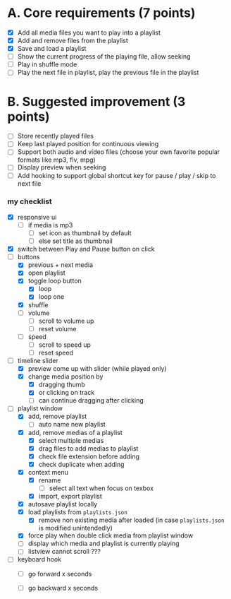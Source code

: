 # A. Core requirements (7 points)

- [x] Add all media files you want to play into a playlist
- [x] Add and remove files from the playlist
- [x] Save and load a playlist
- [ ] Show the current progress of the playing file, allow seeking
- [ ] Play in shuffle mode
- [ ] Play the next file in playlist, play the previous file in the playlist

# B. Suggested improvement (3 points)

- [ ] Store recently played files
- [ ] Keep last played position for continuous viewing
- [ ] Support both audio and video files (choose your own favorite popular formats like mp3, flv, mpg)
- [ ] Display preview when seeking
- [ ] Add hooking to support global shortcut key for pause / play / skip to next file

### my checklist

- [x] responsive ui
  - [ ] if media is mp3
    - [ ] set icon as thumbnail by default
    - [ ] else set title as thumbnail

- [x] switch between Play and Pause button on click
- [ ] buttons
  - [x] previous + next media
  - [x] open playlist
  - [x] toggle loop button
    - [x] loop 
    - [x] loop one
  - [x] shuffle
  - [ ] volume
    - [ ] scroll to volume up
    - [ ] reset volume
  - [ ] speed
    - [ ] scroll to speed up
    - [ ] reset speed
- [ ] timeline slider
  - [x] preview come up with slider (while played only)
  - [x] change media position by 
    - [x] dragging thumb 
    - [x] or clicking on track
    - [ ] can continue dragging after clicking
- [ ] playlist window 
  - [x] add, remove playlist
    - [ ] auto name new playlist 
  - [x] add, remove medias of a playlist
    - [x] select multiple medias
    - [x] drag files to add medias to playlist
    - [x] check file extension before adding
    - [x] check duplicate when adding
  - [x] context menu
    - [x] rename
      - [ ] select all text when focus on texbox
    - [x] import, export playlist
  - [x] autosave playlist locally
  - [x] load playlists from `playlists.json`
    - [x] remove non existing media after loaded (in case `playlists.json` is modified unintendedly)
  - [x] force play when double click media from playlist window 
  - [ ] display which media and playlist is currently playing
  - [ ] listview cannot scroll ???
- [ ] keyboard hook
  - [ ] go forward x seconds
  - [ ] go backward x seconds

